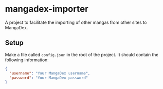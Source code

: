 # mangadex-importer
A project to facilitate the importing of other mangas from other sites to MangaDex.

## Setup

Make a file called `config.json` in the root of the project. It should contain the following information:

```json
{
  "username": "Your MangaDex username",
  "password": "Your MangaDex password"
}
```